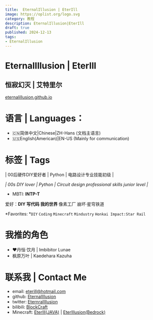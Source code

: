```yaml
---
title:  EternalIllusion | EterIll
image: https://oplist.org/logo.svg
category: 教程
description: EternalIllusion|EterIll
draft: true
published: 2024-12-13
tags:
- EternalIllusion
---
```

# EternalIllusion | EterIll
## 恒寂幻灭 | 艾特里尔
[eternalillusion.github.io](https://eternalillusion.github.io/)

# 语言 | Languages：
- 🇨🇳简体中文|Chinese|ZH-Hans (文档主语言)
- 🇺🇸English(American)|EN-US (Mainly for communication)

# 标签 | Tags
| 00后硬件DIY爱好者 | Python | 电路设计专业技能初级 |

*| 00s DIY lover | Python | Circuit design professional skills junior level |*

- MBTI: **INTP-T**

爱好：**DIY 写代码 我的世界** 像素工厂 崩坏·星穹铁道

*Favorites: *`DIY` `Coding` `Minecraft` `Mindustry` `Honkai Impact:Star Rail`

# 我推的角色
- ❤️丹恒·饮月 | Imbibitor Lunae
- 枫原万叶 | Kaedehara Kazuha

# 联系我 | Contact Me
- email: [eterill@hotmail.com](mailto:eterill@hotmail.com)
- github: [EternalIllusion](https://github.com/EternalIllusion)
- twitter: [EternralIllusion](https://x.com/EternralIllusion)
- bilibili: [BlockCraft](https://space.bilibili.com/493559409)
- Minecraft: [EterIll(JAVA)](https://mcprofile.io/) | [EterIllusion(Bedrock)](https://mcprofile.io/)
